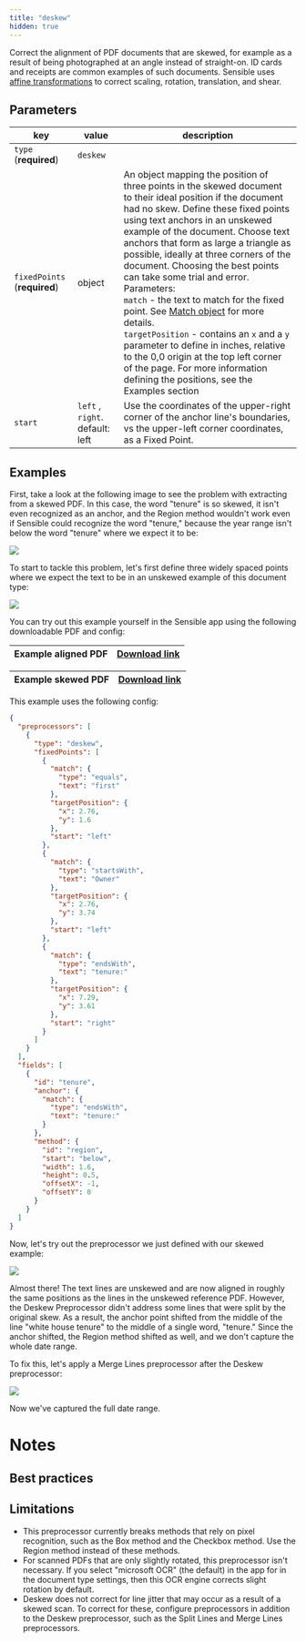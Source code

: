 ```yaml
---
title: "deskew"
hidden: true
---
```


Correct the alignment of PDF documents that are skewed, for example as a result of being  photographed at an angle instead of straight-on.  ID cards and receipts are common examples of such documents.  Sensible uses [affine transformations](https://homepages.inf.ed.ac.uk/rbf/HIPR2/affine.htm)  to correct scaling, rotation, translation, and shear. 



Parameters
----

| key                       | value   | description                                                      |
| ------------------------- | ------ | ------------------------------------------------------------ |
| `type` (**required**)     | `deskew` |                                                    |
| `fixedPoints` (**required**) | object | An object mapping the position of three points in the skewed document to their ideal position if the document had no skew. Define these fixed points using text anchors in an unskewed example of the document. Choose text anchors that form as large a triangle as possible, ideally at three corners of the document. Choosing the best points can take some trial and error. Parameters:<br/>`match` - the text to match for the fixed point. See [Match object](docs:match-object) for more details.<br/>`targetPosition` - contains an `x` and a `y` parameter to define in inches, relative to the 0,0 origin at the top left corner of the page. For more information defining the positions, see the Examples section<br/> |
| `start` | `left` , `right`. default: left | Use the coordinates of the upper-right corner of the anchor line's boundaries, vs the upper-left corner coordinates, as a Fixed Point. |

Examples
----

First, take a look at the following image to see the problem with extracting from a skewed PDF.  In this case, the word "tenure" is so skewed, it isn't even recognized as an anchor, and the Region method wouldn't work even if Sensible could recognize the word "tenure," because the year range isn't below the word "tenure" where we expect it to be:

![](https://raw.githubusercontent.com/sensible-hq/sensible-docs/main/readme-sync/assets/v0/images/deskew_example_1.png)

To start to tackle this problem, let's first define three widely spaced points where we expect the text to be in an unskewed example of this document type:

![](https://raw.githubusercontent.com/sensible-hq/sensible-docs/main/readme-sync/assets/v0/images/deskew_example_2.png)

You can try out this example yourself in the Sensible app using the following downloadable PDF and config:

| Example aligned  PDF | [Download link](https://raw.githubusercontent.com/sensible-hq/sensible-docs/main/readme-sync/assets/v0/pdfs/deskew_example_1.pdf) |
| -------------------- | ------------------------------------------------------------ |

| Example skewed PDF | [Download link](https://raw.githubusercontent.com/sensible-hq/sensible-docs/main/readme-sync/assets/v0/pdfs/deskew_example_2.pdf) |
| -------------------- | ------------------------------------------------------------ |

This example uses the following config:

```json
{
  "preprocessors": [
    {
      "type": "deskew",
      "fixedPoints": [
        {
          "match": {
            "type": "equals",
            "text": "first"
          },
          "targetPosition": {
            "x": 2.76,
            "y": 1.6
          },
          "start": "left"
        },
        {
          "match": {
            "type": "startsWith",
            "text": "Owner"
          },
          "targetPosition": {
            "x": 2.76,
            "y": 3.74
          },
          "start": "left"
        },
        {
          "match": {
            "type": "endsWith",
            "text": "tenure:"
          },
          "targetPosition": {
            "x": 7.29,
            "y": 3.61
          },
          "start": "right"
        }
      ]
    }
  ],
  "fields": [
    {
      "id": "tenure",
      "anchor": {
        "match": {
          "type": "endsWith",
          "text": "tenure:"
        }
      },
      "method": {
        "id": "region",
        "start": "below",
        "width": 1.6,
        "height": 0.5,
        "offsetX": -1,
        "offsetY": 0
      }
    }
  ]
}
```



Now, let's try out the preprocessor we just defined with our skewed example:

![](https://raw.githubusercontent.com/sensible-hq/sensible-docs/main/readme-sync/assets/v0/images/deskew_example_3.png)

Almost there! The text lines are unskewed and are now aligned in roughly the same positions as the lines in the unskewed reference PDF. However, the Deskew Preprocessor didn't address some lines that were split by the original skew. As a result, the anchor point shifted from the middle of the line "white house tenure" to the middle of a single word, "tenure." Since the anchor shifted, the Region method shifted as well, and we don't capture the whole date range.

To fix this, let's apply a Merge Lines preprocessor after the Deskew preprocessor: 

![](https://raw.githubusercontent.com/sensible-hq/sensible-docs/main/readme-sync/assets/v0/images/deskew_example_4.png)

Now we've captured the full date range.







Notes
====

Best practices
-----

Limitations
-----

- This preprocessor currently breaks methods that rely on pixel recognition, such as the Box method and the Checkbox method. Use the Region method instead of these methods.
- For scanned PDFs that are only slightly rotated, this preprocessor isn't necessary.  If you select "microsoft OCR" (the default) in the app for in the document type settings, then this OCR engine corrects slight rotation by default.
- Deskew does not correct for line jitter that may occur as a result of a skewed scan. To correct for these, configure preprocessors in addition to the Deskew preprocessor, such as the Split Lines and Merge Lines preprocessors.

